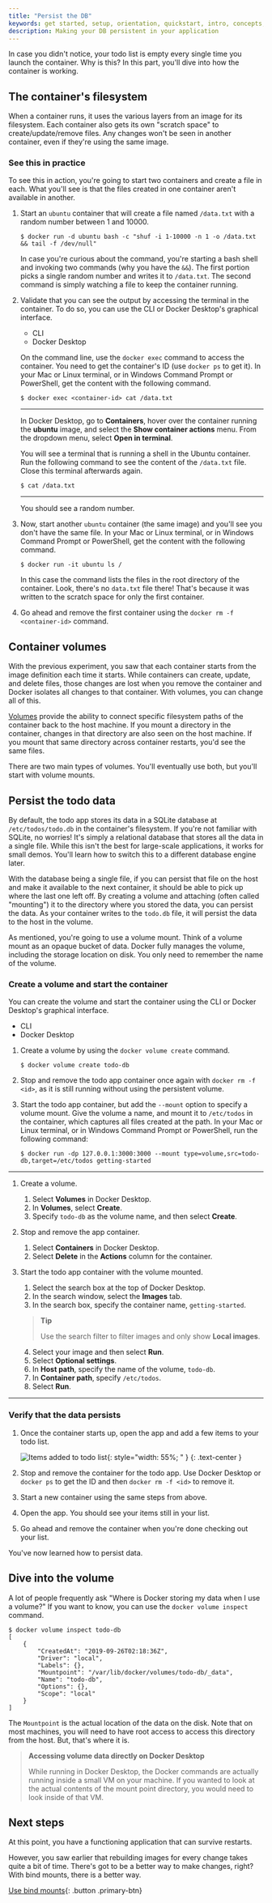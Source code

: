 ```yaml
---
title: "Persist the DB"
keywords: get started, setup, orientation, quickstart, intro, concepts, containers, docker desktop
description: Making your DB persistent in your application
---
```


In case you didn't notice, your todo list is empty every single time
you launch the container. Why is this? In this part, you'll dive into how the container is working.

## The container's filesystem

When a container runs, it uses the various layers from an image for its filesystem.
Each container also gets its own "scratch space" to create/update/remove files. Any
changes won't be seen in another container, even if they're using the same image.

### See this in practice

To see this in action, you're going to start two containers and create a file in each.
What you'll see is that the files created in one container aren't available in another.

1. Start an `ubuntu` container that will create a file named `/data.txt` with a random number
   between 1 and 10000.

    ```console
    $ docker run -d ubuntu bash -c "shuf -i 1-10000 -n 1 -o /data.txt && tail -f /dev/null"
    ```

    In case you're curious about the command, you're starting a bash shell and invoking two
    commands (why you have the `&&`). The first portion picks a single random number and writes
    it to `/data.txt`. The second command is simply watching a file to keep the container running.

2. Validate that you can see the output by accessing the terminal in the container. To do so, you can use the CLI or Docker Desktop's graphical interface.

   <ul class="nav nav-tabs">
     <li class="active"><a data-toggle="tab" data-group="cli" data-target="#cli">CLI</a></li>
     <li><a data-toggle="tab" data-target="#gui" data-group="gui">Docker Desktop</a></li>
   </ul>
   <div class="tab-content">
   <div id="cli" class="tab-pane fade in active" markdown="1">

    On the command line, use the `docker exec` command to access the container. You need to get the
   container's ID (use `docker ps` to get it). In your Mac or Linux terminal, or in Windows Command Prompt or PowerShell, get the content with the following command.

    ```console
    $ docker exec <container-id> cat /data.txt
    ```

   <hr>
   </div>
   <div id="gui" class="tab-pane fade" markdown="1">

    In Docker Desktop, go to **Containers**, hover over the container running the **ubuntu** image, and select the **Show container actions** menu. From the dropdown menu, select **Open in terminal**.

    You will see a terminal that is running a shell in the Ubuntu container. Run the following command to see the content of the `/data.txt` file. Close this terminal afterwards again.

    ```console
    $ cat /data.txt
    ```

   <hr>
   </div>
   </div>

    You should see a random number.

3. Now, start another `ubuntu` container (the same image) and you'll see you don't have the same file. In your Mac or Linux terminal, or in Windows Command Prompt or PowerShell, get the content with the following command.

    ```console
    $ docker run -it ubuntu ls /
    ```

    In this case the command lists the files in the root directory of the container.
    Look, there's no `data.txt` file there! That's because it was written to the scratch space for
    only the first container.

4. Go ahead and remove the first container using the `docker rm -f <container-id>` command.

## Container volumes

With the previous experiment, you saw that each container starts from the image definition each time it starts. 
While containers can create, update, and delete files, those changes are lost when you remove the container 
and Docker isolates all changes to that container. With volumes, you can change all of this.

[Volumes](../storage/volumes.md) provide the ability to connect specific filesystem paths of 
the container back to the host machine. If you mount a directory in the container, changes in that
directory are also seen on the host machine. If you mount that same directory across container restarts, you'd see
the same files.

There are two main types of volumes. You'll eventually use both, but you'll start with volume mounts.

## Persist the todo data

By default, the todo app stores its data in a SQLite database at
`/etc/todos/todo.db` in the container's filesystem. If you're not familiar with SQLite, no worries! It's simply a relational database that stores all the data in a single file. While this isn't the best for large-scale applications,
it works for small demos. You'll learn how to switch this to a different database engine later.

With the database being a single file, if you can persist that file on the host and make it available to the
next container, it should be able to pick up where the last one left off. By creating a volume and attaching
(often called "mounting") it to the directory where you stored the data, you can persist the data. As your container 
writes to the `todo.db` file, it will persist the data to the host in the volume.

As mentioned, you're going to use a volume mount. Think of a volume mount as an opaque bucket of data. 
Docker fully manages the volume, including the storage location on disk. You only need to remember the
name of the volume.

### Create a volume and start the container

You can create the volume and start the container using the CLI or Docker Desktop's graphical interface.

<ul class="nav nav-tabs">
  <li class="active"><a data-toggle="tab" data-target="#cli2" data-group="cli">CLI</a></li>
  <li><a data-toggle="tab" data-target="#gui2" data-group="gui">Docker Desktop</a></li>
</ul>
<div class="tab-content">
  <div id="cli2" class="tab-pane fade in active" markdown="1">

1. Create a volume by using the `docker volume create` command.

   ```console
   $ docker volume create todo-db
   ```

2. Stop and remove the todo app container once again with `docker rm -f <id>`, as it is still running without using the persistent volume.

3. Start the todo app container, but add the `--mount` option to specify a volume mount. Give the volume a name, and mount
   it to `/etc/todos` in the container, which captures all files created at the path. In your Mac or Linux terminal, or in Windows Command Prompt or PowerShell, run the following command:

    ```console
    $ docker run -dp 127.0.0.1:3000:3000 --mount type=volume,src=todo-db,target=/etc/todos getting-started
    ```

<hr>
</div>
<div id="gui2" class="tab-pane fade" markdown="1">

1. Create a volume.
   1. Select **Volumes** in Docker Desktop.
   2. In **Volumes**, select **Create**.
   3. Specify `todo-db` as the volume name, and then select **Create**.

2. Stop and remove the app container.
   1. Select **Containers** in Docker Desktop.
   2. Select **Delete** in the **Actions** column for the container.

3. Start the todo app container with the volume mounted.
   1. Select the search box at the top of Docker Desktop.
   2. In the search window, select the **Images** tab.
   3. In the search box, specify the container name, `getting-started`.
     > **Tip**
     >
     >  Use the search filter to filter images and only show **Local images**.
   4. Select your image and then select **Run**.
   5. Select **Optional settings**.
   6. In **Host path**, specify the name of the volume, `todo-db`.
   7. In **Container path**, specify `/etc/todos`.
   8. Select **Run**.

<hr>
</div>
</div>

### Verify that the data persists

1. Once the container starts up, open the app and add a few items to your todo list.

    ![Items added to todo list](images/items-added.png){: style="width: 55%; " }
    {: .text-center }

2. Stop and remove the container for the todo app. Use Docker Desktop or `docker ps` to get the ID and then `docker rm -f <id>` to remove it.

3. Start a new container using the same steps from above.

4. Open the app. You should see your items still in your list.

5. Go ahead and remove the container when you're done checking out your list.

You've now learned how to persist data.

## Dive into the volume

A lot of people frequently ask "Where is Docker storing my data when I use a volume?" If you want to know, 
you can use the `docker volume inspect` command.

```console
$ docker volume inspect todo-db
[
    {
        "CreatedAt": "2019-09-26T02:18:36Z",
        "Driver": "local",
        "Labels": {},
        "Mountpoint": "/var/lib/docker/volumes/todo-db/_data",
        "Name": "todo-db",
        "Options": {},
        "Scope": "local"
    }
]
```

The `Mountpoint` is the actual location of the data on the disk. Note that on most machines, you will
need to have root access to access this directory from the host. But, that's where it is.

> **Accessing volume data directly on Docker Desktop**
> 
> While running in Docker Desktop, the Docker commands are actually running inside a small VM on your machine.
> If you wanted to look at the actual contents of the mount point directory, you would need to look inside of
> that VM.

## Next steps

At this point, you have a functioning application that can survive restarts.

However, you saw earlier that rebuilding images for every change takes quite a bit of time. There's got to be a better
way to make changes, right? With bind mounts, there is a better way.

[Use bind mounts](06_bind_mounts.md){: .button  .primary-btn}
